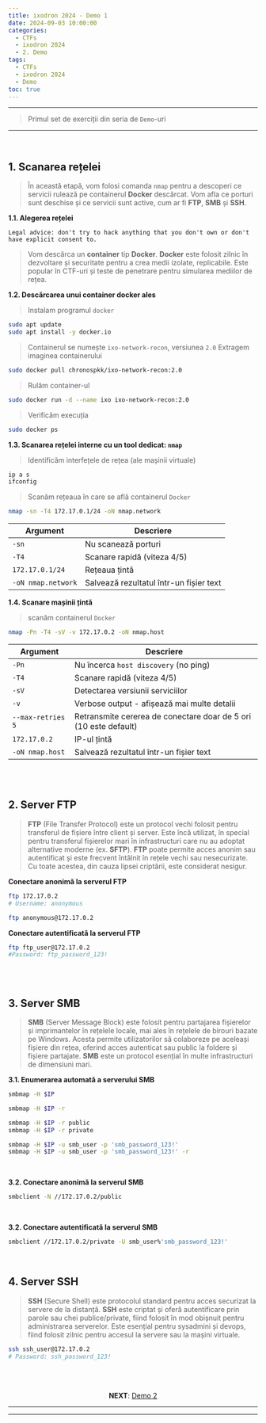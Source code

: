 ```yaml
---
title: ixodron 2024 - Demo 1
date: 2024-09-03 10:00:00
categories:
  - CTFs
  - ixodron 2024
  - 2. Demo
tags:
  - CTFs
  - ixodron 2024
  - Demo
toc: true
---
```


---
> Primul set de exerciții din seria de `Demo`-uri

---
<!-- more -->

<br>

## 1. Scanarea rețelei
> În această etapă, vom folosi comanda `nmap` pentru a descoperi ce servicii rulează pe containerul **Docker** descărcat. Vom afla ce porturi sunt deschise și ce servicii sunt active, cum ar fi **FTP**, **SMB** și **SSH**.

**1.1. Alegerea rețelei**
```
Legal advice: don't try to hack anything that you don't own or don't have explicit consent to.
```

> Vom descărca un **container** tip **Docker**.
> **Docker** este folosit zilnic în dezvoltare și securitate pentru a crea medii izolate, replicabile. 
> Este popular în CTF-uri și teste de penetrare pentru simularea mediilor de rețea.

**1.2. Descărcarea unui container docker ales**
> Instalam programul `docker`
```bash
sudo apt update
sudo apt install -y docker.io
```
> Containerul se numește `ixo-network-recon`, versiunea `2.0`
> Extragem imaginea containerului 
```bash
sudo docker pull chronospkk/ixo-network-recon:2.0
```
> Rulăm container-ul 
```bash
sudo docker run -d --name ixo ixo-network-recon:2.0
```
> Verificăm execuția
```bash
sudo docker ps
```

**1.3. Scanarea rețelei interne cu un tool dedicat: `nmap`**
> Identificăm interfețele de rețea (ale mașinii virtuale)
```bash
ip a s
ifconfig
```
> Scanăm rețeaua în care se află containerul `Docker`
```bash
nmap -sn -T4 172.17.0.1/24 -oN nmap.network
```
| Argument	| Descriere |
| -- | -- |
|`-sn`	| Nu scanează porturi |
|`-T4`	| Scanare rapidă (viteza 4/5) |
|`172.17.0.1/24`	| Rețeaua țintă |
|`-oN nmap.network`	| Salvează rezultatul într-un fișier text |


**1.4. Scanare mașinii țintă**
> scanăm containerul `Docker`
```bash
nmap -Pn -T4 -sV -v 172.17.0.2 -oN nmap.host
```
| Argument	| Descriere |
| -- | -- |
|`-Pn`	| Nu încerca `host discovery` (no ping) |
|`-T4`	| Scanare rapidă (viteza 4/5) |
|`-sV`	| Detectarea versiunii serviciilor |
|`-v`	| Verbose output - afișează mai multe detalii |
|`--max-retries 5`	| Retransmite cererea de conectare doar de 5 ori (10 este default) |
|`172.17.0.2`	| IP-ul țintă |
|`-oN nmap.host`	| Salvează rezultatul într-un fișier text |


<br>
<br>


## 2. Server FTP
> **FTP** (File Transfer Protocol) este un protocol vechi folosit pentru transferul de fișiere între client și server. 
> Este încă utilizat, în special pentru transferul fișierelor mari în infrastructuri care nu au adoptat alternative moderne (ex. **SFTP**). 
> **FTP** poate permite acces anonim sau autentificat și este frecvent întâlnit în rețele vechi sau nesecurizate. 
> Cu toate acestea, din cauza lipsei criptării, este considerat nesigur.


**Conectare anonimă la serverul FTP**
```bash 1
ftp 172.17.0.2
# Username: anonymous
```
```bash 2
ftp anonymous@172.17.0.2
```


**Conectare autentificată la serverul FTP**
```bash 
ftp ftp_user@172.17.0.2
#Password: ftp_password_123!
```


<br>
<br>


## 3. Server SMB
> **SMB** (Server Message Block) este folosit pentru partajarea fișierelor și imprimantelor în rețelele locale, mai ales în rețelele de birouri bazate pe Windows. 
> Acesta permite utilizatorilor să colaboreze pe aceleași fișiere din rețea, oferind acces autenticat sau public la foldere și fișiere partajate. 
> **SMB** este un protocol esențial în multe infrastructuri de dimensiuni mari.

**3.1. Enumerarea automată a serverului SMB**
```bash Ce foldere sunt partajate și ce acces avem la ele?
smbmap -H $IP
```

```bash La ce fișiere avem acces?
smbmap -H $IP -r
```
```bash Specificăm un folder pe care vrem să îl enumerăm
smbmap -H $IP -r public
smbmap -H $IP -r private
```
```bash Enumerare automată cu autentificare
smbmap -H $IP -u smb_user -p 'smb_password_123!'
smbmap -H $IP -u smb_user -p 'smb_password_123!' -r
```

<br>

**3.2. Conectare anonimă la serverul SMB**
```bash Conectare la serverul SMB
smbclient -N //172.17.0.2/public 
```

<br>

**3.2. Conectare autentificată la serverul SMB**
```bash Conectare la serverul SMB
smbclient //172.17.0.2/private -U smb_user%'smb_password_123!'
```

<br>

## 4. Server SSH
> **SSH** (Secure Shell) este protocolul standard pentru acces securizat la servere de la distanță. 
> **SSH** este criptat și oferă autentificare prin parole sau chei publice/private, fiind folosit în mod obișnuit pentru administrarea serverelor. 
> Este esențial pentru sysadmini și devops, fiind folosit zilnic pentru accesul la servere sau la mașini virtuale.


```bash Conectare la serverul SSH
ssh ssh_user@172.17.0.2
# Password: ssh_password_123!
```

<br>
<br>

<p style="text-align:center">
  <b>NEXT</b>: <a href="/CTFs/ixodron/Demo/2/" target="_blank">Demo 2</a>
</p>

---
---